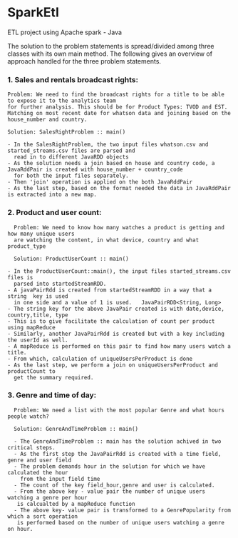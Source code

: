 # SparkEtl
ETL project using Apache spark - Java

The solution to the problem statements is spread/divided among three classes with its own main method.
The following gives an overview of approach handled for the three problem statements.


### 1.	Sales and rentals broadcast rights:
    Problem: We need to find the broadcast rights for a title to be able to expose it to the analytics team 
    for further analysis. This should be for Product Types: TVOD and EST.
    Matching on most recent date for whatson data and joining based on the house_number and country. 
    
    Solution: SalesRightProblem :: main()
    
    - In the SalesRightProblem, the two input files whatson.csv and started_streams.csv files are parsed and
      read in to different JavaRDD objects
    - As the solution needs a join based on house and country code, a JavaRddPair is created with house_number + country_code 
      for both the input files separately.
    - Then 'join' operation is applied on the both JavaRddPair
    - As the last step, based on the format needed the data in JavaRddPair is extracted into a new map.
  

### 2.	Product and user count:
      Problem: We need to know how many watches a product is getting and how many unique users 
      are watching the content, in what device, country and what product_type 
      
      Solution: ProductUserCount :: main()
    
    - In the ProductUserCount::main(), the input files started_streams.csv files is
      parsed into startedStreamRDD.
    - A javaPairRdd is created from startedStreamRDD in a way that a string  key is used
      in one side and a value of 1 is used.   JavaPairRDD<String, Long>
    - The string key for the above JavaPair created is with date,device, country,title, type
    - This is to give facilitate the calculation of count per product using mapReduce
    - Similarly, another JavaPairRdd is created but with a key including the userId as well.
    - A mapReduce is performed on this pair to find how many users watch a title.
    - From which, calculation of uniqueUsersPerProduct is done
    - As the last step, we perform a join on uniqueUsersPerProduct and productCount to
      get the summary required.
      
  

### 3.	Genre and time of day: 

      Problem: We need a list with the most popular Genre and what hours people watch?
      
      Solution: GenreAndTimeProblem :: main()
      
      - The GenreAndTimeProblem :: main has the solution achived in two critical steps.
      - As the first step the JavaPairRdd is created with a time field, genre and user field
      - The problem demands hour in the solution for which we have calculated the hour
        from the input field time
      - The count of the key field_hour,genre and user is calculated.
      - From the above key - value pair the number of unique users watching a genre per hour
       is calcualted by a mapReduce function
      - The above key- value pair is transformed to a GenrePopularity from which a sort operation
       is performed based on the number of unique users watching a genre on hour.
       
       
  
